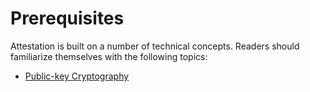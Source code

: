 # Prerequisites

Attestation is built on a number of technical concepts. Readers should familiarize
themselves with the following topics:

* [Public-key Cryptography](https://en.wikipedia.org/wiki/Public-key_cryptography)
